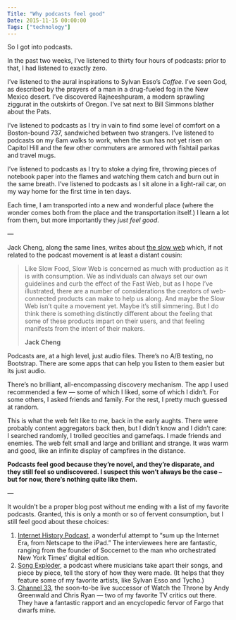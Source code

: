 ```yaml
---
Title: "Why podcasts feel good"
Date: 2015-11-15 00:00:00
Tags: ["technology"]
---
```


<p>So I got into podcasts.</p>


<p>In the past two weeks, I’ve listened to thirty four hours of podcasts: prior to that, I had listened to exactly zero.</p>


<p>I’ve listened to the aural inspirations to Sylvan Esso’s <em>Coffee</em>. I’ve seen God, as described by the prayers of a man in a drug-fueled fog in the New Mexico desert. I’ve discovered Rajneeshpuram, a modern sprawling ziggurat in the outskirts of Oregon.  I’ve sat next to Bill Simmons blather about the Pats.</p>


<p>I’ve listened to podcasts as I try in vain to find some level of comfort on a Boston-bound 737, sandwiched between two strangers. I’ve listened to podcasts on my 6am walks to work, when the sun has not yet risen on Capitol Hill and the few other commuters are armored with fishtail parkas and travel mugs.</p>


<p>I’ve listened to podcasts as I try to stoke a dying fire, throwing pieces of notebook paper into the flames and watching them catch and burn out in the same breath.  I’ve listened to podcasts as I sit alone in a light-rail car, on my way home for the first time in ten days.</p>


<p>Each time, I am transported into a new and wonderful place (where the wonder comes both from the place and the transportation itself.)  I learn a lot from them, but more importantly they <em>just feel good</em>.</p>


<p>—</p>


<p>Jack Cheng, along the same lines, writes about <a href="http://jackcheng.com/the-slow-web">the slow web</a> which, if not related to the podcast movement is at least a distant cousin:</p>


<blockquote>
<p>Like Slow Food, Slow Web is concerned as much with production as it is with consumption. We as individuals can always set our own guidelines and curb the effect of the Fast Web, but as I hope I’ve illustrated, there are a number of considerations the creators of web-connected products can make to help us along. And maybe the Slow Web isn’t quite a movement yet. Maybe it’s still simmering. But I do think there is something distinctly different about the feeling that some of these products impart on their users, and that feeling manifests from the intent of their makers.</p>
<p><strong>Jack Cheng</strong></p>
</blockquote>


<p>Podcasts are, at a high level, just audio files.  There’s no A/B testing, no Bootstrap.  There are some apps that can help you listen to them easier but its just audio.</p>


<p>There’s no brilliant, all-encompassing discovery mechanism.  The app I used recommended a few — some of which I liked, some of which I didn’t.  For some others, I asked friends and family.  For the rest, I pretty much guessed at random.</p>


<p>This is what the web felt like to me, back in the early aughts.  There were probably content aggregators back then, but I didn’t know and I didn’t care: I searched randomly, I trolled geocities and gamefaqs.  I made friends and enemies. The web felt small and large and brilliant and strange. It was warm and good, like an infinite display of campfires in the distance.</p>


<p><strong>Podcasts feel good because they’re novel, and they’re disparate, and they still feel so undiscovered.  I suspect this won’t always be the case – but for now, there’s nothing quite like them.</strong></p>


<p>—</p>


<p>It wouldn’t be a proper blog post without me ending with a list of my favorite podcasts.  Granted, this is only a month or so of fervent consumption, but I still feel good about these choices:</p>


<ol>
<li><a href="http://www.internethistorypodcast.com/">Internet History Podcast</a>, a wonderful attempt to “sum up the Internet Era, from Netscape to the iPad.”  The interviewees here are fantastic, ranging from the founder of Soccernet to the man who orchestrated New York Times’ digital edition.</li>
<li><a href="http://songexploder.net/">Song Exploder</a>, a podcast where musicians take apart their songs, and piece by piece, tell the story of how they were made.  (It helps that they feature some of my favorite artists, like Sylvan Esso and Tycho.)</li>
<li><a href="https://itunes.apple.com/us/podcast/channel-33/id1058911614?mt=2">Channel 33</a>, the soon-to-be live successor of Watch the Throne by Andy Greenwald and Chris Ryan — two of my favorite TV critics out there.  They have a fantastic rapport and an encyclopedic fervor of Fargo that dwarfs mine.</li>
</ol>
	